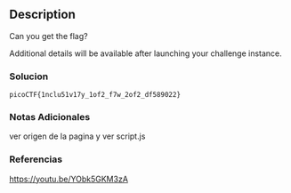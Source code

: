 ## Description

Can you get the flag?

Additional details will be available after launching your challenge instance.
### Solucion

```
picoCTF{1nclu51v17y_1of2_f7w_2of2_df589022}
```
### Notas Adicionales
 ver origen de la pagina y ver script.js 
### Referencias
https://youtu.be/YObk5GKM3zA